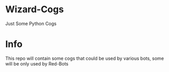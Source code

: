 # Wizard-Cogs
Just Some Python Cogs

# Info
This repo will contain some cogs that could be used by various bots, some will be only used by Red-Bots
